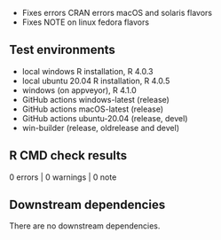 * Fixes errors CRAN errors macOS and solaris flavors
* Fixes NOTE on linux fedora flavors

## Test environments

* local windows R installation, R 4.0.3
* local ubuntu 20.04 R installation, R 4.0.5
* windows (on appveyor), R 4.1.0
* GitHub actions windows-latest (release)
* GitHub actions macOS-latest (release)
* GitHub actions ubuntu-20.04 (release, devel)
* win-builder (release, oldrelease and devel)

## R CMD check results

0 errors | 0 warnings | 0 note

## Downstream dependencies

There are no downstream dependencies.
